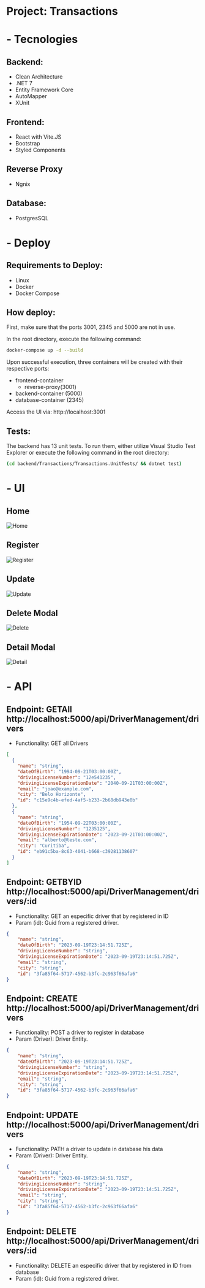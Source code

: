 # Project: Transactions
# - Tecnologies
## Backend:
 - Clean Architecture
 - .NET 7
 - Entity Framework Core
 - AutoMapper
 - XUnit

## Frontend:
 - React with Vite.JS
 - Bootstrap
 - Styled Components

## Reverse Proxy
 - Ngnix

## Database:
 - PostgresSQL

# - Deploy
## Requirements to Deploy:
 - Linux
 - Docker
 - Docker Compose

## How deploy:
First, make sure that the ports 3001, 2345 and 5000 are not in use.

In the root directory, execute the following command:

```bash
docker-compose up -d --build
```

Upon successful execution, three containers will be created with their respective ports:

 - frontend-container
    - reverse-proxy(3001)
 - backend-container  (5000)
 - database-container (2345)

Access the UI via: http://localhost:3001

## Tests:
The backend has 13 unit tests. To run them, either utilize Visual Studio Test Explorer or execute the following command in the root directory:

```bash
(cd backend/Transactions/Transactions.UnitTests/ && dotnet test)
```

# - UI

## Home
![Home](./images/home.png)

## Register
![Register](./images/register.png)

## Update
![Update](./images/update.png)

## Delete Modal
![Delete](./images/delete.png)

## Detail Modal
![Detail](./images/detail.png)

# - API

## Endpoint: GETAll http://localhost:5000/api/DriverManagement/drivers
* Functionality: GET all Drivers
```JSON
[
  {
    "name": "string",
    "dateOfBirth": "1994-09-21T03:00:00Z",
    "drivingLicenseNumber": "12e541235",
    "drivingLicenseExpirationDate": "2040-09-21T03:00:00Z",
    "email": "joao@example.com",
    "city": "Belo Horizonte",
    "id": "c15e9c4b-efed-4af5-b233-2b68db943e0b"
  },
  {
    "name": "string",
    "dateOfBirth": "1954-09-22T03:00:00Z",
    "drivingLicenseNumber": "1235125",
    "drivingLicenseExpirationDate": "2023-09-21T03:00:00Z",
    "email": "alberto@teste.com",
    "city": "Curitiba",
    "id": "eb91c5ba-8c63-4041-b668-c39281138607"
  }
]
```

## Endpoint: GETBYID http://localhost:5000/api/DriverManagement/drivers/:id
* Functionality: GET an especific driver that by registered in ID
* Param (id): Guid from a registered driver.
```JSON
{
	"name": "string",
	"dateOfBirth": "2023-09-19T23:14:51.725Z",
	"drivingLicenseNumber": "string",
	"drivingLicenseExpirationDate": "2023-09-19T23:14:51.725Z",
	"email": "string",
	"city": "string",
	"id": "3fa85f64-5717-4562-b3fc-2c963f66afa6"
}
```


## Endpoint: CREATE http://localhost:5000/api/DriverManagement/drivers
* Functionality: POST a driver to register in database
* Param (Driver): Driver Entity.
```JSON
{
	"name": "string",
	"dateOfBirth": "2023-09-19T23:14:51.725Z",
	"drivingLicenseNumber": "string",
	"drivingLicenseExpirationDate": "2023-09-19T23:14:51.725Z",
	"email": "string",
	"city": "string",
	"id": "3fa85f64-5717-4562-b3fc-2c963f66afa6"
}
```


## Endpoint: UPDATE http://localhost:5000/api/DriverManagement/drivers
* Functionality: PATH a driver to update in database his data
* Param (Driver): Driver Entity.
```JSON
{
	"name": "string",
	"dateOfBirth": "2023-09-19T23:14:51.725Z",
	"drivingLicenseNumber": "string",
	"drivingLicenseExpirationDate": "2023-09-19T23:14:51.725Z",
	"email": "string",
	"city": "string",
	"id": "3fa85f64-5717-4562-b3fc-2c963f66afa6"
}
```

## Endpoint: DELETE http://localhost:5000/api/DriverManagement/drivers/:id
* Functionality: DELETE an especific driver that by registered in ID from database
* Param (id): Guid from a registered driver.




